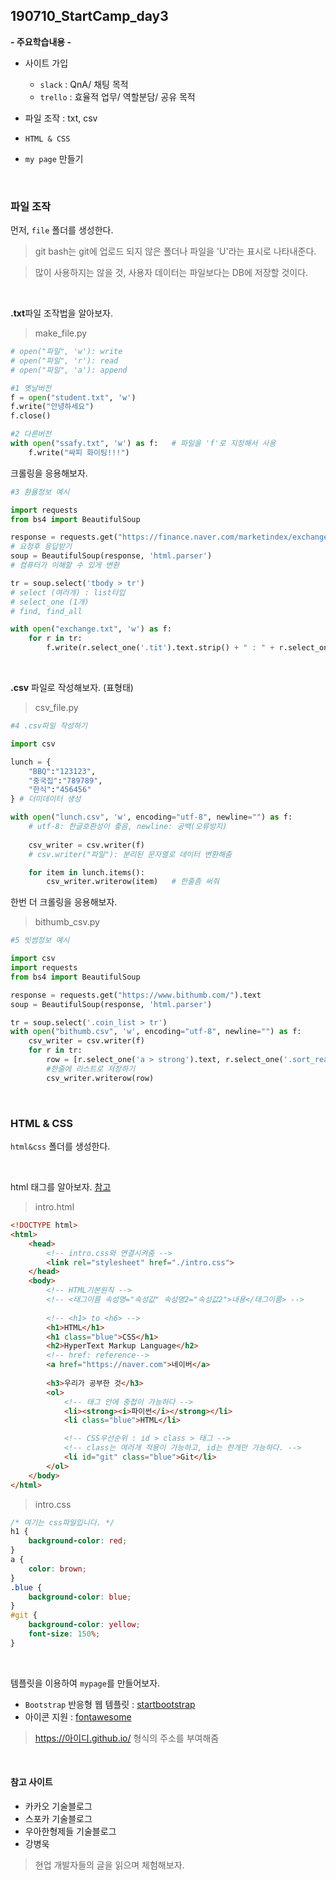## 190710_StartCamp_day3

**- 주요학습내용 -**

- 사이트 가입
  - `slack` : QnA/ 채팅 목적
  - `trello` : 효율적 업무/ 역할분담/ 공유 목적

- 파일 조작 : txt, csv
- `HTML & CSS`
- `my page` 만들기

<br>

### 파일 조작 

먼저, `file` 폴더를 생성한다.

> git bash는 git에 업로드 되지 않은 폴더나 파일을 'U'라는 표시로 나타내준다.

> 많이 사용하지는 않을 것, 사용자 데이터는 파일보다는 DB에 저장할 것이다.

<br>

**.txt**파일 조작법을 알아보자.

> make_file.py

```python
# open("파일", 'w'): write
# open("파일", 'r'): read
# open("파일", 'a'): append

#1 옛날버전
f = open("student.txt", 'w') 
f.write("안녕하세요")
f.close()

#2 다른버전
with open("ssafy.txt", 'w') as f:	# 파일을 'f'로 지정해서 사용
	f.write("싸피 화이팅!!!")
```

크롤링을 응용해보자.

``` python
#3 환율정보 예시

import requests
from bs4 import BeautifulSoup

response = requests.get("https://finance.naver.com/marketindex/exchangeList.nhn").text
# 요청후 응답받기
soup = BeautifulSoup(response, 'html.parser')	
# 컴퓨터가 이해할 수 있게 변환

tr = soup.select('tbody > tr')
# select (여러개) : list타입
# select_one (1개)
# find, find_all

with open("exchange.txt", 'w') as f:
    for r in tr:
        f.write(r.select_one('.tit').text.strip() + " : " + r.select_one('.sale').text + "\n")
```

<br>

**.csv** 파일로 작성해보자. (표형태)

> csv_file.py

```python
#4 .csv파일 작성하기

import csv

lunch = {
    "BBQ":"123123",
    "중국집":"789789",
    "한식":"456456"
} # 더미데이터 생성

with open("lunch.csv", 'w', encoding="utf-8", newline="") as f:     
    # utf-8: 한글호환성이 좋음, newline: 공백(오류방지)
    
    csv_writer = csv.writer(f)  
    # csv.writer("파일"): 분리된 문자열로 데이터 변환해줌

    for item in lunch.items():
        csv_writer.writerow(item)   # 한줄좀 써줘
```

한번 더 크롤링을 응용해보자.

> bithumb_csv.py

```python
#5 빗썸정보 예시

import csv
import requests
from bs4 import BeautifulSoup

response = requests.get("https://www.bithumb.com/").text
soup = BeautifulSoup(response, 'html.parser')

tr = soup.select('.coin_list > tr')
with open("bithumb.csv", 'w', encoding="utf-8", newline="") as f:
    csv_writer = csv.writer(f)
    for r in tr:
        row = [r.select_one('a > strong').text, r.select_one('.sort_real').text]    
        #한줄에 리스트로 저장하기
        csv_writer.writerow(row)
```

<br>

### HTML & CSS 

`html&css` 폴더를 생성한다.

<br>

html 태그를 알아보자. [참고](https://www.w3schools.com/tags/default.asp)

> intro.html

```html
<!DOCTYPE html>
<html>
    <head>
        <!-- intro.css와 연결시켜줌 -->
        <link rel="stylesheet" href="./intro.css">
    </head>
    <body>
        <!-- HTML기본원칙 -->
        <!-- <태그이름 속성명="속성값" 속성명2="속성값2">내용</태그이름> -->
        
        <!-- <h1> to <h6> -->
        <h1>HTML</h1>
        <h1 class="blue">CSS</h1>
        <h2>HyperText Markup Language</h2>
        <!-- href: reference-->
        <a href="https://naver.com">네이버</a> 
        
        <h3>우리가 공부한 것</h3>
        <ol>
            <!-- 태그 안에 중첩이 가능하다 -->
            <li><strong><i>파이썬</i></strong></li>
            <li class="blue">HTML</li>

            <!-- CSS우선순위 : id > class > 태그 -->
            <!-- class는 여러개 적용이 가능하고, id는 한개만 가능하다. -->
            <li id="git" class="blue">Git</li>
        </ol>
    </body>
</html>
```

> intro.css

```css
/* 여기는 css파일입니다. */
h1 {
    background-color: red;
}
a {
    color: brown;
}
.blue {
    background-color: blue;
}
#git {
    background-color: yellow;
    font-size: 150%;
}
```

<br>

템플릿을 이용하여 `mypage`를 만들어보자.

- `Bootstrap` 반응형 웹 템플릿 : [startbootstrap](https://startbootstrap.com/themes/)
- 아이콘 지원 : [fontawesome](https://fontawesome.com/)

> https://아이디.github.io/ 형식의 주소를 부여해줌

<br>

#### **참고 사이트**

- 카카오 기술블로그
- 스포카 기술블로그
- 우아한형제들 기술블로그
- 강병욱

> 현업 개발자들의 글을 읽으며 체험해보자.
